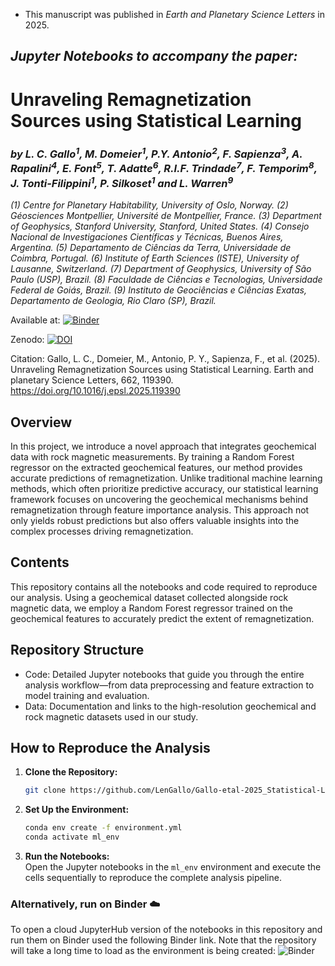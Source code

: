  - This manuscript was published in *Earth and Planetary Science Letters* in 2025.

## ***Jupyter Notebooks to accompany the paper:***
    
# **Unraveling Remagnetization Sources using Statistical Learning**

### *by L. C. Gallo<sup>1</sup>, M. Domeier<sup>1</sup>, P.Y. Antonio<sup>2</sup>, F. Sapienza<sup>3</sup>, A. Rapalini<sup>4</sup>, E. Font<sup>5</sup>, T. Adatte<sup>6</sup>, R.I.F. Trindade<sup>7</sup>, F. Temporim<sup>8</sup>, J. Tonti-Filippini<sup>1</sup>, P. Silkoset<sup>1</sup> and L. Warren<sup>9</sup>*


*(1) Centre for Planetary Habitability, University of Oslo, Norway.* *(2) Géosciences Montpellier, Université de Montpellier, France.* *(3) Department of Geophysics, Stanford University, Stanford, United States.* *(4) Consejo Nacional de Investigaciones Científicas y Técnicas, Buenos Aires, Argentina.* *(5) Departamento de Ciências da Terra, Universidade de Coimbra, Portugal.* *(6) Institute of Earth Sciences (ISTE), University of Lausanne, Switzerland.*  *(7) Department of Geophysics, University of São Paulo (USP), Brazil.*  *(8) Faculdade de Ciências e Tecnologias, Universidade Federal de Goiás, Brazil.*  *(9) Instituto de Geociências e Ciências Exatas, Departamento de Geologia, Rio Claro (SP), Brazil.*

Available at: [![Binder](https://mybinder.org/badge_logo.svg)](https://mybinder.org/v2/gh/LenGallo/Gallo-etal-2025_Statistical-Learning-Remagnetizations/HEAD?urlpath=lab/tree/Code/1_ML_Model_Training_and_Visualization.ipynb)

Zenodo: [![DOI](https://zenodo.org/badge/DOI/10.5281/zenodo.15260555.svg)](https://doi.org/10.5281/zenodo.15260555)

Citation: Gallo, L. C., Domeier, M., Antonio, P. Y., Sapienza, F., et al. (2025). Unraveling Remagnetization Sources using Statistical Learning. Earth and planetary Science Letters, 662, 119390. https://doi.org/10.1016/j.epsl.2025.119390

## Overview 

In this project, we introduce a novel approach that integrates geochemical data with rock magnetic measurements. By training a Random Forest regressor on the extracted geochemical features, our method provides accurate predictions of remagnetization. Unlike traditional machine learning methods, which often prioritize predictive accuracy, our statistical learning framework focuses on uncovering the geochemical mechanisms behind remagnetization through feature importance analysis. This approach not only yields robust predictions but also offers valuable insights into the complex processes driving remagnetization.

## Contents

This repository contains all the notebooks and code required to reproduce our analysis. Using a geochemical dataset collected alongside rock magnetic data, we employ a Random Forest regressor trained on the geochemical features to accurately predict the extent of remagnetization.

## Repository Structure
 - Code: Detailed Jupyter notebooks that guide you through the entire analysis workflow—from data preprocessing and feature extraction to model training and evaluation.
 - Data: Documentation and links to the high-resolution geochemical and rock magnetic datasets used in our study.

## How to Reproduce the Analysis

1. **Clone the Repository:**  
   ```bash
   git clone https://github.com/LenGallo/Gallo-etal-2025_Statistical-Learning-Remagnetizations

2. **Set Up the Environment:**  
   ```bash
   conda env create -f environment.yml
   conda activate ml_env
3. **Run the Notebooks:**  
Open the Jupyter notebooks in the `ml_env` environment and execute the cells sequentially to reproduce the complete analysis pipeline.

### Alternatively, run on Binder ☁️

To open a cloud JupyterHub version of the notebooks in this repository and run them on Binder used the following Binder link. Note that the repository will take a long time to load as the environment is being created: ![Binder](https://mybinder.org/badge_logo.svg)

